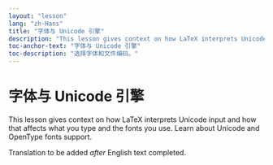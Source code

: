 ```yaml
---
layout: "lesson"
lang: "zh-Hans"
title: "字体与 Unicode 引擎"
description: "This lesson gives context on how LaTeX interprets Unicode input and how that affects what you type and the fonts you use. Learn about Unicode and OpenType fonts support."
toc-anchor-text: "字体与 Unicode 引擎"
toc-description: "选择字体和文件编码。"
---
```


# 字体与 Unicode 引擎

<span
  class="summary">This lesson gives context on how LaTeX interprets Unicode input and how that affects what you type and the fonts you use. Learn about Unicode and OpenType fonts support.</span>

Translation to be added _after_ English text completed.
